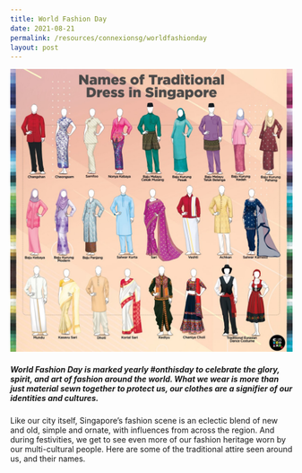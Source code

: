 ```yaml
---
title: World Fashion Day
date: 2021-08-21
permalink: /resources/connexionsg/worldfashionday
layout: post
---
```


![Alt text for image on Isomer site](/images/fashionday.jpg)

##### World Fashion Day is marked yearly #onthisday to celebrate the glory, spirit, and art of fashion around the world. What we wear is more than just material sewn together to protect us, our clothes are a signifier of our identities and cultures. 

Like our city itself, Singapore’s fashion scene is an eclectic blend of new and old, simple and ornate, with influences from across the region. And during festivities, we get to see even more of our fashion heritage worn by our multi-cultural people. Here are some of the traditional attire seen around us, and their names.